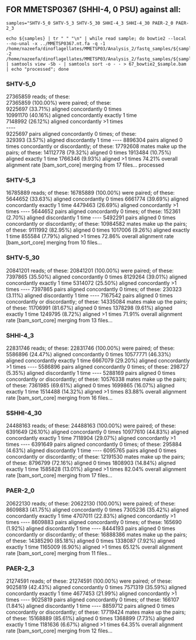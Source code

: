 ## FOR MMETSP0367 (SHHI-4, 0 PSU) against all:
```
samples="SHTV-5_0 SHTV-5_3 SHTV-5_30 SHHI-4_3 SHHI-4_30 PAER-2_0 PAER-2_3
```
```
echo ${samples} | tr " " "\n" | while read sample; do bowtie2 --local --no-unal -x ../MMETSP0367.nt.fa -q -1 /home/nazeefa/dinoflagellates/MMETSP03/Analysis_2/fastq_samples/${sample}_1.fastq.gz -2 /home/nazeefa/dinoflagellates/MMETSP03/Analysis_2/fastq_samples/${sample}_2.fastq.gz | samtools view -Sb - | samtools sort -o - - > 67_bowtie2_$sample.bam | echo "processed"; done
```

### SHTV-5_0

27365859 reads; of these:                                                                                                      
  27365859 (100.00%) were paired; of these:                                                                                                                        
    9225697 (33.71%) aligned concordantly 0 times                                                                                                                  
    10991170 (40.16%) aligned concordantly exactly 1 time                                                                                                          
    7148992 (26.12%) aligned concordantly >1 times                                                                                                                 
    ----                                                                                                                                                           
    9225697 pairs aligned concordantly 0 times; of these:                                                                                                          
      329393 (3.57%) aligned discordantly 1 time
    ----
    8896304 pairs aligned 0 times concordantly or discordantly; of these:
      17792608 mates make up the pairs; of these:
        14112778 (79.32%) aligned 0 times
        1913484 (10.75%) aligned exactly 1 time
        1766346 (9.93%) aligned >1 times
74.21% overall alignment rate
[bam_sort_core] merging from 17 files...
processed

### SHTV-5_3

16785889 reads; of these:
  16785889 (100.00%) were paired; of these:
    5644652 (33.63%) aligned concordantly 0 times
    6661774 (39.69%) aligned concordantly exactly 1 time
    4479463 (26.69%) aligned concordantly >1 times
    ----
    5644652 pairs aligned concordantly 0 times; of these:
      152361 (2.70%) aligned discordantly 1 time
    ----
    5492291 pairs aligned 0 times concordantly or discordantly; of these:
      10984582 mates make up the pairs; of these:
        9111992 (82.95%) aligned 0 times
        1017006 (9.26%) aligned exactly 1 time
        855584 (7.79%) aligned >1 times
72.86% overall alignment rate
[bam_sort_core] merging from 10 files...

### SHTV-5_30

20841201 reads; of these:
  20841201 (100.00%) were paired; of these:
    7397865 (35.50%) aligned concordantly 0 times
    8129264 (39.01%) aligned concordantly exactly 1 time
    5314072 (25.50%) aligned concordantly >1 times
    ----
    7397865 pairs aligned concordantly 0 times; of these:
      230323 (3.11%) aligned discordantly 1 time
    ----
    7167542 pairs aligned 0 times concordantly or discordantly; of these:
      14335084 mates make up the pairs; of these:
        11706991 (81.67%) aligned 0 times
        1378298 (9.61%) aligned exactly 1 time
        1249795 (8.72%) aligned >1 times
71.91% overall alignment rate
[bam_sort_core] merging from 13 files...

### SHHI-4_3

22831746 reads; of these:
  22831746 (100.00%) were paired; of these:
    5586896 (24.47%) aligned concordantly 0 times
    10577771 (46.33%) aligned concordantly exactly 1 time
    6667079 (29.20%) aligned concordantly >1 times
    ----
    5586896 pairs aligned concordantly 0 times; of these:
      298727 (5.35%) aligned discordantly 1 time
    ----
    5288169 pairs aligned 0 times concordantly or discordantly; of these:
      10576338 mates make up the pairs; of these:
        7361985 (69.61%) aligned 0 times
        1699865 (16.07%) aligned exactly 1 time
        1514488 (14.32%) aligned >1 times
83.88% overall alignment rate
[bam_sort_core] merging from 16 files...

### SSHHI-4_30

24488163 reads; of these:
  24488163 (100.00%) were paired; of these:
    6391649 (26.10%) aligned concordantly 0 times
    10977610 (44.83%) aligned concordantly exactly 1 time
    7118904 (29.07%) aligned concordantly >1 times
    ----
    6391649 pairs aligned concordantly 0 times; of these:
      295884 (4.63%) aligned discordantly 1 time
    ----
    6095765 pairs aligned 0 times concordantly or discordantly; of these:
      12191530 mates make up the pairs; of these:
        8796799 (72.16%) aligned 0 times
        1808903 (14.84%) aligned exactly 1 time
        1585828 (13.01%) aligned >1 times
82.04% overall alignment rate
[bam_sort_core] merging from 17 files...

### PAER-2_0

20622130 reads; of these:
  20622130 (100.00%) were paired; of these:
    8609883 (41.75%) aligned concordantly 0 times
    7305236 (35.42%) aligned concordantly exactly 1 time
    4707011 (22.83%) aligned concordantly >1 times
    ----
    8609883 pairs aligned concordantly 0 times; of these:
      165690 (1.92%) aligned discordantly 1 time
    ----
    8444193 pairs aligned 0 times concordantly or discordantly; of these:
      16888386 mates make up the pairs; of these:
        14385290 (85.18%) aligned 0 times
        1338087 (7.92%) aligned exactly 1 time
        1165009 (6.90%) aligned >1 times
65.12% overall alignment rate
[bam_sort_core] merging from 11 files...

### PAER-2_3

21274591 reads; of these:
  21274591 (100.00%) were paired; of these:
    9025819 (42.43%) aligned concordantly 0 times
    7571319 (35.59%) aligned concordantly exactly 1 time
    4677453 (21.99%) aligned concordantly >1 times
    ----
    9025819 pairs aligned concordantly 0 times; of these:
      166107 (1.84%) aligned discordantly 1 time
    ----
    8859712 pairs aligned 0 times concordantly or discordantly; of these:
      17719424 mates make up the pairs; of these:
        15168889 (85.61%) aligned 0 times
        1368899 (7.73%) aligned exactly 1 time
        1181636 (6.67%) aligned >1 times
64.35% overall alignment rate
[bam_sort_core] merging from 12 files...
